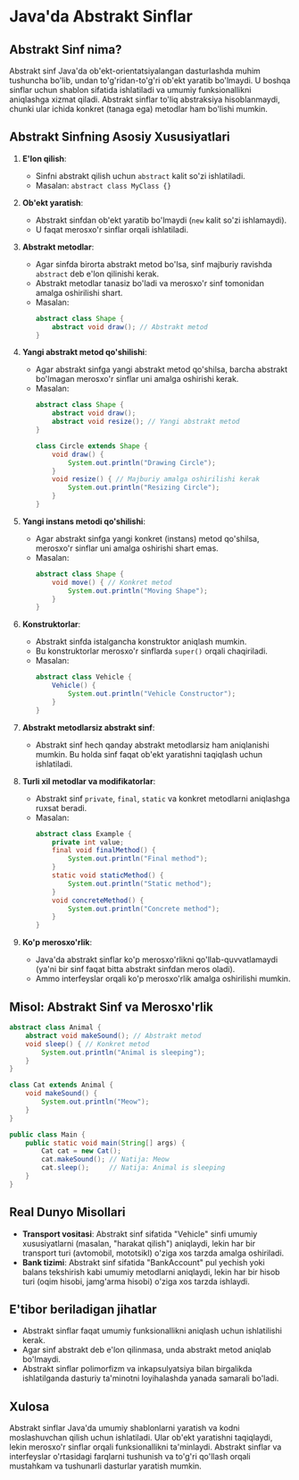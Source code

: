 # Java'da Abstrakt Sinflar

## Abstrakt Sinf nima?
Abstrakt sinf Java'da ob'ekt-orientatsiyalangan dasturlashda muhim tushuncha bo'lib, undan to'g'ridan-to'g'ri ob'ekt yaratib bo'lmaydi. U boshqa sinflar uchun shablon sifatida ishlatiladi va umumiy funksionallikni aniqlashga xizmat qiladi. Abstrakt sinflar to'liq abstraksiya hisoblanmaydi, chunki ular ichida konkret (tanaga ega) metodlar ham bo'lishi mumkin.

## Abstrakt Sinfning Asosiy Xususiyatlari
1. **E'lon qilish**:
   - Sinfni abstrakt qilish uchun `abstract` kalit so'zi ishlatiladi.
   - Masalan: `abstract class MyClass {}`

2. **Ob'ekt yaratish**:
   - Abstrakt sinfdan ob'ekt yaratib bo'lmaydi (`new` kalit so'zi ishlamaydi).
   - U faqat merosxo'r sinflar orqali ishlatiladi.

3. **Abstrakt metodlar**:
   - Agar sinfda birorta abstrakt metod bo'lsa, sinf majburiy ravishda `abstract` deb e'lon qilinishi kerak.
   - Abstrakt metodlar tanasiz bo'ladi va merosxo'r sinf tomonidan amalga oshirilishi shart.
   - Masalan:
     ```java
     abstract class Shape {
         abstract void draw(); // Abstrakt metod
     }
     ```

4. **Yangi abstrakt metod qo'shilishi**:
   - Agar abstrakt sinfga yangi abstrakt metod qo'shilsa, barcha abstrakt bo'lmagan merosxo'r sinflar uni amalga oshirishi kerak.
   - Masalan:
     ```java
     abstract class Shape {
         abstract void draw();
         abstract void resize(); // Yangi abstrakt metod
     }

     class Circle extends Shape {
         void draw() {
             System.out.println("Drawing Circle");
         }
         void resize() { // Majburiy amalga oshirilishi kerak
             System.out.println("Resizing Circle");
         }
     }
     ```

5. **Yangi instans metodi qo'shilishi**:
   - Agar abstrakt sinfga yangi konkret (instans) metod qo'shilsa, merosxo'r sinflar uni amalga oshirishi shart emas.
   - Masalan:
     ```java
     abstract class Shape {
         void move() { // Konkret metod
             System.out.println("Moving Shape");
         }
     }
     ```

6. **Konstruktorlar**:
   - Abstrakt sinfda istalgancha konstruktor aniqlash mumkin.
   - Bu konstruktorlar merosxo'r sinflarda `super()` orqali chaqiriladi.
   - Masalan:
     ```java
     abstract class Vehicle {
         Vehicle() {
             System.out.println("Vehicle Constructor");
         }
     }
     ```

7. **Abstrakt metodlarsiz abstrakt sinf**:
   - Abstrakt sinf hech qanday abstrakt metodlarsiz ham aniqlanishi mumkin. Bu holda sinf faqat ob'ekt yaratishni taqiqlash uchun ishlatiladi.

8. **Turli xil metodlar va modifikatorlar**:
   - Abstrakt sinf `private`, `final`, `static` va konkret metodlarni aniqlashga ruxsat beradi.
   - Masalan:
     ```java
     abstract class Example {
         private int value;
         final void finalMethod() {
             System.out.println("Final method");
         }
         static void staticMethod() {
             System.out.println("Static method");
         }
         void concreteMethod() {
             System.out.println("Concrete method");
         }
     }
     ```

9. **Ko'p merosxo'rlik**:
   - Java'da abstrakt sinflar ko'p merosxo'rlikni qo'llab-quvvatlamaydi (ya'ni bir sinf faqat bitta abstrakt sinfdan meros oladi).
   - Ammo interfeyslar orqali ko'p merosxo'rlik amalga oshirilishi mumkin.

## Misol: Abstrakt Sinf va Merosxo'rlik
```java
abstract class Animal {
    abstract void makeSound(); // Abstrakt metod
    void sleep() { // Konkret metod
        System.out.println("Animal is sleeping");
    }
}

class Cat extends Animal {
    void makeSound() {
        System.out.println("Meow");
    }
}

public class Main {
    public static void main(String[] args) {
        Cat cat = new Cat();
        cat.makeSound(); // Natija: Meow
        cat.sleep();     // Natija: Animal is sleeping
    }
}
```

## Real Dunyo Misollari
- **Transport vositasi**: Abstrakt sinf sifatida "Vehicle" sinfi umumiy xususiyatlarni (masalan, "harakat qilish") aniqlaydi, lekin har bir transport turi (avtomobil, mototsikl) o'ziga xos tarzda amalga oshiriladi.
- **Bank tizimi**: Abstrakt sinf sifatida "BankAccount" pul yechish yoki balans tekshirish kabi umumiy metodlarni aniqlaydi, lekin har bir hisob turi (oqim hisobi, jamg'arma hisobi) o'ziga xos tarzda ishlaydi.

## E'tibor beriladigan jihatlar
- Abstrakt sinflar faqat umumiy funksionallikni aniqlash uchun ishlatilishi kerak.
- Agar sinf abstrakt deb e'lon qilinmasa, unda abstrakt metod aniqlab bo'lmaydi.
- Abstrakt sinflar polimorfizm va inkapsulyatsiya bilan birgalikda ishlatilganda dasturiy ta'minotni loyihalashda yanada samarali bo'ladi.

## Xulosa
Abstrakt sinflar Java'da umumiy shablonlarni yaratish va kodni moslashuvchan qilish uchun ishlatiladi. Ular ob'ekt yaratishni taqiqlaydi, lekin merosxo'r sinflar orqali funksionallikni ta'minlaydi. Abstrakt sinflar va interfeyslar o'rtasidagi farqlarni tushunish va to'g'ri qo'llash orqali mustahkam va tushunarli dasturlar yaratish mumkin.
